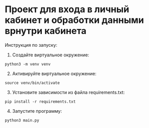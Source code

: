 # Проект для входа в личный кабинет и обработки данными врнутри кабинета

Инструкция по запуску:

1. Создайте виртуальное окружение:
```
python3 -m venv venv
```
2. Активируйте виртуальное окружение:
```
source venv/bin/activate
```
3. Установите зависимости из файла requirements.txt:
```
pip install -r requirements.txt
```
4. Запустите программу:
```
python3 main.py
```
